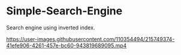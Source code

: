# Simple-Search-Engine
Search engine using inverted index.



https://user-images.githubusercontent.com/110354494/215749374-41efe906-4261-457e-bc60-943819689095.mp4


